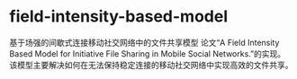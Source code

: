 # field-intensity-based-model
基于场强的间歇式连接移动社交网络中的文件共享模型
论文“A Field Intensity Based Model for Initiative File Sharing in Mobile Social Networks.”的实现。
该模型主要解决如何在无法保持稳定连接的移动社交网络中实现高效的文件共享。
